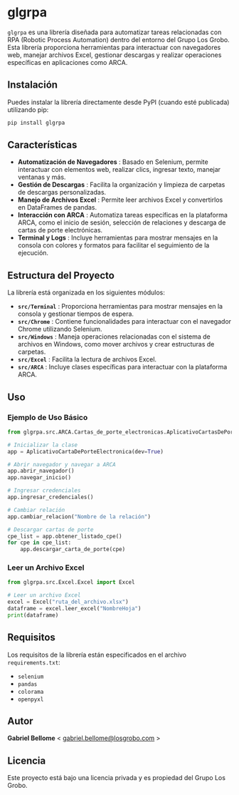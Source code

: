 # glgrpa

`glgrpa` es una librería diseñada para automatizar tareas relacionadas con RPA (Robotic Process Automation) dentro del entorno del Grupo Los Grobo. Esta librería proporciona herramientas para interactuar con navegadores web, manejar archivos Excel, gestionar descargas y realizar operaciones específicas en aplicaciones como ARCA.

## Instalación

Puedes instalar la librería directamente desde PyPI (cuando esté publicada) utilizando pip:

```bash
pip install glgrpa
```

## Características

- **Automatización de Navegadores** : Basado en Selenium, permite interactuar con elementos web, realizar clics, ingresar texto, manejar ventanas y más.
- **Gestión de Descargas** : Facilita la organización y limpieza de carpetas de descargas personalizadas.
- **Manejo de Archivos Excel** : Permite leer archivos Excel y convertirlos en DataFrames de pandas.
- **Interacción con ARCA** : Automatiza tareas específicas en la plataforma ARCA, como el inicio de sesión, selección de relaciones y descarga de cartas de porte electrónicas.
- **Terminal y Logs** : Incluye herramientas para mostrar mensajes en la consola con colores y formatos para facilitar el seguimiento de la ejecución.

## Estructura del Proyecto

La librería está organizada en los siguientes módulos:

- **`src/Terminal`** : Proporciona herramientas para mostrar mensajes en la consola y gestionar tiempos de espera.
- **`src/Chrome`** : Contiene funcionalidades para interactuar con el navegador Chrome utilizando Selenium.
- **`src/Windows`** : Maneja operaciones relacionadas con el sistema de archivos en Windows, como mover archivos y crear estructuras de carpetas.
- **`src/Excel`** : Facilita la lectura de archivos Excel.
- **`src/ARCA`** : Incluye clases específicas para interactuar con la plataforma ARCA.

## Uso

### Ejemplo de Uso Básico

```python
from glgrpa.src.ARCA.Cartas_de_porte_electronicas.AplicativoCartasDePorteElectronicas import AplicativoCartaDePorteElectronica

# Inicializar la clase
app = AplicativoCartaDePorteElectronica(dev=True)

# Abrir navegador y navegar a ARCA
app.abrir_navegador()
app.navegar_inicio()

# Ingresar credenciales
app.ingresar_credenciales()

# Cambiar relación
app.cambiar_relacion("Nombre de la relación")

# Descargar cartas de porte
cpe_list = app.obtener_listado_cpe()
for cpe in cpe_list:
    app.descargar_carta_de_porte(cpe)
```

### Leer un Archivo Excel

```python
from glgrpa.src.Excel.Excel import Excel

# Leer un archivo Excel
excel = Excel("ruta_del_archivo.xlsx")
dataframe = excel.leer_excel("NombreHoja")
print(dataframe)
```

## Requisitos

Los requisitos de la librería están especificados en el archivo `requirements.txt`:

- `selenium`
- `pandas`
- `colorama`
- `openpyxl`

## Autor

**Gabriel Bellome** < [gabriel.bellome@losgrobo.com](vscode-file://vscode-app/c:/Users/gabriel.bellome/AppData/Local/Programs/Microsoft%20VS%20Code/resources/app/out/vs/code/electron-sandbox/workbench/workbench.html) >

## Licencia

Este proyecto está bajo una licencia privada y es propiedad del Grupo Los Grobo.
